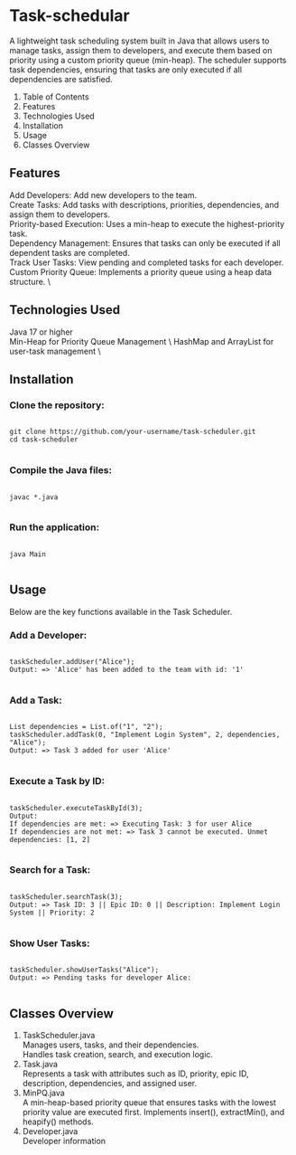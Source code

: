 # Task-schedular
A lightweight task scheduling system built in Java that allows users to manage tasks, assign them to developers, and execute them based on priority using a custom priority queue (min-heap). 
The scheduler supports task dependencies, ensuring that tasks are only executed if all dependencies are satisfied.

1. Table of Contents
2. Features
3. Technologies Used
4. Installation
5. Usage
6. Classes Overview

## Features
Add Developers: Add new developers to the team.\
Create Tasks: Add tasks with descriptions, priorities, dependencies, and assign them to developers. \
Priority-based Execution: Uses a min-heap to execute the highest-priority task. \
Dependency Management: Ensures that tasks can only be executed if all dependent tasks are completed. \
Track User Tasks: View pending and completed tasks for each developer. \
Custom Priority Queue: Implements a priority queue using a heap data structure. \

## Technologies Used  
Java 17 or higher \
Min-Heap for Priority Queue Management \ 
HashMap and ArrayList for user-task management \

## Installation
### Clone the repository:

<pre><code> 
git clone https://github.com/your-username/task-scheduler.git 
cd task-scheduler

</code></pre>

### Compile the Java files:
<pre><code> 
javac *.java

</code></pre>



### Run the application:
<pre><code> 
java Main

</code></pre>

## Usage
Below are the key functions available in the Task Scheduler.

### Add a Developer:
<pre><code> 
taskScheduler.addUser("Alice");
Output: => 'Alice' has been added to the team with id: '1'

</code></pre>

### Add a Task:
<pre><code> 
List<String> dependencies = List.of("1", "2");
taskScheduler.addTask(0, "Implement Login System", 2, dependencies, "Alice");
Output: => Task 3 added for user 'Alice'

</code></pre>


### Execute a Task by ID:
<pre><code> 
taskScheduler.executeTaskById(3);
Output: 
If dependencies are met: => Executing Task: 3 for user Alice
If dependencies are not met: => Task 3 cannot be executed. Unmet dependencies: [1, 2]

</code></pre>



### Search for a Task:
<pre><code> 
taskScheduler.searchTask(3);
Output: => Task ID: 3 || Epic ID: 0 || Description: Implement Login System || Priority: 2

</code></pre>

### Show User Tasks:
<pre><code> 
taskScheduler.showUserTasks("Alice");
Output: => Pending tasks for developer Alice:

</code></pre>

## Classes Overview
1. TaskScheduler.java\
   Manages users, tasks, and their dependencies.\
   Handles task creation, search, and execution logic.
2. Task.java\
   Represents a task with attributes such as ID, priority, epic ID, description, dependencies, and assigned user.
3. MinPQ.java\
   A min-heap-based priority queue that ensures tasks with the lowest priority value are executed first.
   Implements insert(), extractMin(), and heapify() methods.
4. Developer.java\
   Developer information 
